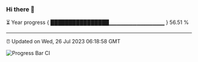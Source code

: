 ### Hi there 👋

⏳ Year progress { ████████████████▁▁▁▁▁▁▁▁▁▁▁▁▁▁ } 56.51 %

---

⏰ Updated on Wed, 26 Jul 2023 06:18:58 GMT

![Progress Bar CI](https://github.com/liununu/liununu/workflows/Progress%20Bar%20CI/badge.svg)
